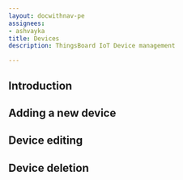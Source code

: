 ```yaml
---
layout: docwithnav-pe
assignees:
- ashvayka
title: Devices
description: ThingsBoard IoT Device management

---
```


## Introduction



## Adding a new device

## Device editing


## Device deletion